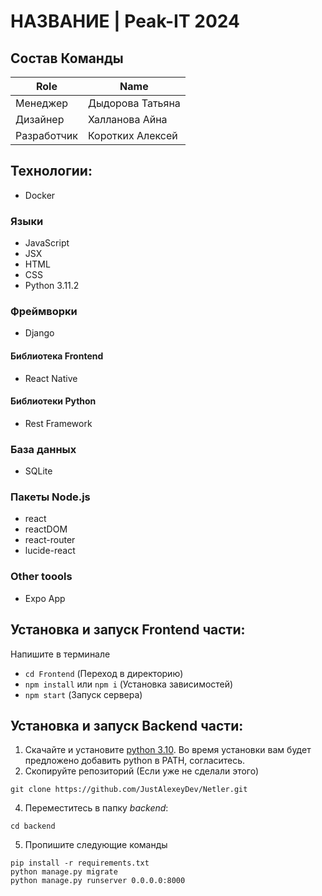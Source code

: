 # НАЗВАНИЕ | Peak-IT 2024

## Состав Команды
|Role           |Name                       |
|---------------|---------------------------|
|Менеджер        |Дыдорова Татьяна         |
|Дизайнер  |Халланова Айна        |
|Разработчик | Коротких Алексей |

## Технологии:
- Docker
### Языки
- JavaScript
- JSX
- HTML
- CSS
- Python 3.11.2
### Фреймворки
- Django
#### Библиотека Frontend
- React Native
#### Библиотеки Python
- Rest Framework
### База данных
- SQLite
### Пакеты Node.js
- react
- reactDOM
- react-router
- lucide-react
### Other toools
 - Expo App
## Установка и запуск Frontend части:
Напишите в терминале
- `cd Frontend` (Переход в директорию)
- `npm install` или `npm i` (Установка зависимостей)
- `npm start` (Запуск сервера)
## Установка и запуск Backend части:
1. Скачайте и установите [python 3.10](https://www.python.org/downloads/release/python-31011/). Во время установки вам будет предложено добавить python в PATH, согласитесь.
2. Скопируйте репозиторий (Если уже не сделали этого)
```
git clone https://github.com/JustAlexeyDev/Netler.git
```
4. Переместитесь в папку *backend*:
```
cd backend
```
5. Пропишите следующие команды
```
pip install -r requirements.txt
python manage.py migrate
python manage.py runserver 0.0.0.0:8000
```
